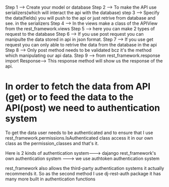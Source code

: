 

Step 1 --> Create your model or database
Step 2 --> To make the API use serializers(which will interact the api with the database)
step 3 --> Specify the data(fields) you will push to the api or just retrive from database and see. in the serializers
Step 4 --> In the views make a class of the APIView from the rest_framework.views
Step 5 --> here you can make 2 types of request to the database 
Step 6 --> If you use post request you can manipulte the data stored in api in json format.
Step 7 --> If you use get request you can only able to retrive the data from the database in the api
Step 8 --> Only post method needs to be validated bcz it's the method which manipulating our api data.
Step 9 --> from rest_framework.response import Response--> This response method will show us the response of the api.



# In order to fetch the data from API (get) or to feed the data to the API(post) we need to authentication system
To get the data user needs to be authenticated and to ensure that I use rest_framework.permissions.IsAuthenticated class
access it in our own class as the permission_classes and that's it.

Here is 2 kinds of authentication system--->
dajango rest_framework's own authentication system ---> we use authtoken authentication system

rest_framework also allows the third-party authentication systems it actually recommends it.
So as the second method I use dj-rest-auth package it has many more built in authentication functions

